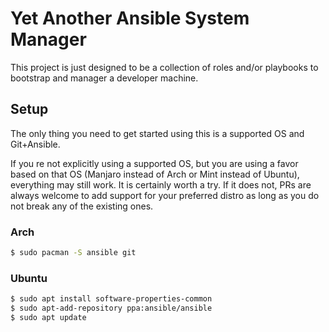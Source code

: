 # Yet Another Ansible System Manager

This project is just designed to be a collection of roles and/or playbooks to
bootstrap and manager a developer machine.

## Setup

The only thing you need to get started using this is a supported OS and Git+Ansible.

If you re not explicitly using a supported OS, but you are using a favor based
on that OS (Manjaro instead of Arch or Mint instead of Ubuntu), everything may still
work. It is certainly worth a try. If it does not, PRs are always welcome to add support
for your preferred distro as long as you do not break any of the existing ones.

### Arch

```bash
$ sudo pacman -S ansible git
```

### Ubuntu

```bash
$ sudo apt install software-properties-common
$ sudo apt-add-repository ppa:ansible/ansible
$ sudo apt update
```
